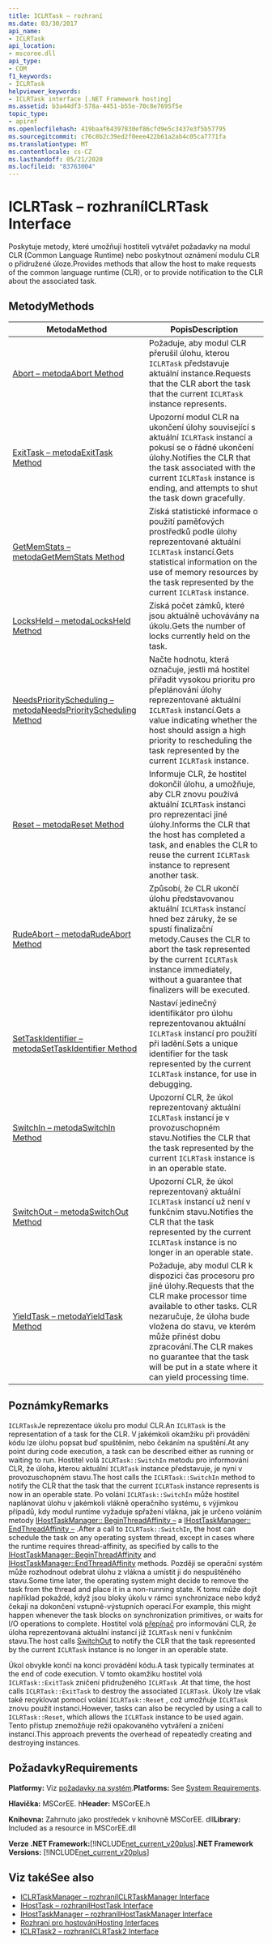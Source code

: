 ```yaml
---
title: ICLRTask – rozhraní
ms.date: 03/30/2017
api_name:
- ICLRTask
api_location:
- mscoree.dll
api_type:
- COM
f1_keywords:
- ICLRTask
helpviewer_keywords:
- ICLRTask interface [.NET Framework hosting]
ms.assetid: b3a44df3-578a-4451-b55e-70c8e7695f5e
topic_type:
- apiref
ms.openlocfilehash: 419baaf64397830ef86cfd9e5c3437e3f5b57795
ms.sourcegitcommit: c76c8b2c39ed2f0eee422b61a2ab4c05ca7771fa
ms.translationtype: MT
ms.contentlocale: cs-CZ
ms.lasthandoff: 05/21/2020
ms.locfileid: "83763004"
---
```

# <a name="iclrtask-interface"></a><span data-ttu-id="c8a3b-102">ICLRTask – rozhraní</span><span class="sxs-lookup"><span data-stu-id="c8a3b-102">ICLRTask Interface</span></span>
<span data-ttu-id="c8a3b-103">Poskytuje metody, které umožňují hostiteli vytvářet požadavky na modul CLR (Common Language Runtime) nebo poskytnout oznámení modulu CLR o přidružené úloze.</span><span class="sxs-lookup"><span data-stu-id="c8a3b-103">Provides methods that allow the host to make requests of the common language runtime (CLR), or to provide notification to the CLR about the associated task.</span></span>  
  
## <a name="methods"></a><span data-ttu-id="c8a3b-104">Metody</span><span class="sxs-lookup"><span data-stu-id="c8a3b-104">Methods</span></span>  
  
|<span data-ttu-id="c8a3b-105">Metoda</span><span class="sxs-lookup"><span data-stu-id="c8a3b-105">Method</span></span>|<span data-ttu-id="c8a3b-106">Popis</span><span class="sxs-lookup"><span data-stu-id="c8a3b-106">Description</span></span>|  
|------------|-----------------|  
|[<span data-ttu-id="c8a3b-107">Abort – metoda</span><span class="sxs-lookup"><span data-stu-id="c8a3b-107">Abort Method</span></span>](iclrtask-abort-method.md)|<span data-ttu-id="c8a3b-108">Požaduje, aby modul CLR přerušil úlohu, kterou `ICLRTask` představuje aktuální instance.</span><span class="sxs-lookup"><span data-stu-id="c8a3b-108">Requests that the CLR abort the task that the current `ICLRTask` instance represents.</span></span>|  
|[<span data-ttu-id="c8a3b-109">ExitTask – metoda</span><span class="sxs-lookup"><span data-stu-id="c8a3b-109">ExitTask Method</span></span>](iclrtask-exittask-method.md)|<span data-ttu-id="c8a3b-110">Upozorní modul CLR na ukončení úlohy související s aktuální `ICLRTask` instancí a pokusí se o řádné ukončení úlohy.</span><span class="sxs-lookup"><span data-stu-id="c8a3b-110">Notifies the CLR that the task associated with the current `ICLRTask` instance is ending, and attempts to shut the task down gracefully.</span></span>|  
|[<span data-ttu-id="c8a3b-111">GetMemStats – metoda</span><span class="sxs-lookup"><span data-stu-id="c8a3b-111">GetMemStats Method</span></span>](iclrtask-getmemstats-method.md)|<span data-ttu-id="c8a3b-112">Získá statistické informace o použití paměťových prostředků podle úlohy reprezentované aktuální `ICLRTask` instancí.</span><span class="sxs-lookup"><span data-stu-id="c8a3b-112">Gets statistical information on the use of memory resources by the task represented by the current `ICLRTask` instance.</span></span>|  
|[<span data-ttu-id="c8a3b-113">LocksHeld – metoda</span><span class="sxs-lookup"><span data-stu-id="c8a3b-113">LocksHeld Method</span></span>](iclrtask-locksheld-method.md)|<span data-ttu-id="c8a3b-114">Získá počet zámků, které jsou aktuálně uchovávány na úkolu.</span><span class="sxs-lookup"><span data-stu-id="c8a3b-114">Gets the number of locks currently held on the task.</span></span>|  
|[<span data-ttu-id="c8a3b-115">NeedsPriorityScheduling – metoda</span><span class="sxs-lookup"><span data-stu-id="c8a3b-115">NeedsPriorityScheduling Method</span></span>](iclrtask-needspriorityscheduling-method.md)|<span data-ttu-id="c8a3b-116">Načte hodnotu, která označuje, jestli má hostitel přiřadit vysokou prioritu pro přeplánování úlohy reprezentované aktuální `ICLRTask` instancí.</span><span class="sxs-lookup"><span data-stu-id="c8a3b-116">Gets a value indicating whether the host should assign a high priority to rescheduling the task represented by the current `ICLRTask` instance.</span></span>|  
|[<span data-ttu-id="c8a3b-117">Reset – metoda</span><span class="sxs-lookup"><span data-stu-id="c8a3b-117">Reset Method</span></span>](iclrtask-reset-method.md)|<span data-ttu-id="c8a3b-118">Informuje CLR, že hostitel dokončil úlohu, a umožňuje, aby CLR znovu používá aktuální `ICLRTask` instanci pro reprezentaci jiné úlohy.</span><span class="sxs-lookup"><span data-stu-id="c8a3b-118">Informs the CLR that the host has completed a task, and enables the CLR to reuse the current `ICLRTask` instance to represent another task.</span></span>|  
|[<span data-ttu-id="c8a3b-119">RudeAbort – metoda</span><span class="sxs-lookup"><span data-stu-id="c8a3b-119">RudeAbort Method</span></span>](iclrtask-rudeabort-method.md)|<span data-ttu-id="c8a3b-120">Způsobí, že CLR ukončí úlohu představovanou aktuální `ICLRTask` instancí hned bez záruky, že se spustí finalizační metody.</span><span class="sxs-lookup"><span data-stu-id="c8a3b-120">Causes the CLR to abort the task represented by the current `ICLRTask` instance immediately, without a guarantee that finalizers will be executed.</span></span>|  
|[<span data-ttu-id="c8a3b-121">SetTaskIdentifier – metoda</span><span class="sxs-lookup"><span data-stu-id="c8a3b-121">SetTaskIdentifier Method</span></span>](iclrtask-settaskidentifier-method.md)|<span data-ttu-id="c8a3b-122">Nastaví jedinečný identifikátor pro úlohu reprezentovanou aktuální `ICLRTask` instancí pro použití při ladění.</span><span class="sxs-lookup"><span data-stu-id="c8a3b-122">Sets a unique identifier for the task represented by the current `ICLRTask` instance, for use in debugging.</span></span>|  
|[<span data-ttu-id="c8a3b-123">SwitchIn – metoda</span><span class="sxs-lookup"><span data-stu-id="c8a3b-123">SwitchIn Method</span></span>](iclrtask-switchin-method.md)|<span data-ttu-id="c8a3b-124">Upozorní CLR, že úkol reprezentovaný aktuální `ICLRTask` instancí je v provozuschopném stavu.</span><span class="sxs-lookup"><span data-stu-id="c8a3b-124">Notifies the CLR that the task represented by the current `ICLRTask` instance is in an operable state.</span></span>|  
|[<span data-ttu-id="c8a3b-125">SwitchOut – metoda</span><span class="sxs-lookup"><span data-stu-id="c8a3b-125">SwitchOut Method</span></span>](iclrtask-switchout-method.md)|<span data-ttu-id="c8a3b-126">Upozorní CLR, že úkol reprezentovaný aktuální `ICLRTask` instancí už není v funkčním stavu.</span><span class="sxs-lookup"><span data-stu-id="c8a3b-126">Notifies the CLR that the task represented by the current `ICLRTask` instance is no longer in an operable state.</span></span>|  
|[<span data-ttu-id="c8a3b-127">YieldTask – metoda</span><span class="sxs-lookup"><span data-stu-id="c8a3b-127">YieldTask Method</span></span>](iclrtask-yieldtask-method.md)|<span data-ttu-id="c8a3b-128">Požaduje, aby modul CLR k dispozici čas procesoru pro jiné úlohy.</span><span class="sxs-lookup"><span data-stu-id="c8a3b-128">Requests that the CLR make processor time available to other tasks.</span></span> <span data-ttu-id="c8a3b-129">CLR nezaručuje, že úloha bude vložena do stavu, ve kterém může přinést dobu zpracování.</span><span class="sxs-lookup"><span data-stu-id="c8a3b-129">The CLR makes no guarantee that the task will be put in a state where it can yield processing time.</span></span>|  
  
## <a name="remarks"></a><span data-ttu-id="c8a3b-130">Poznámky</span><span class="sxs-lookup"><span data-stu-id="c8a3b-130">Remarks</span></span>  
 <span data-ttu-id="c8a3b-131">`ICLRTask`Je reprezentace úkolu pro modul CLR.</span><span class="sxs-lookup"><span data-stu-id="c8a3b-131">An `ICLRTask` is the representation of a task for the CLR.</span></span> <span data-ttu-id="c8a3b-132">V jakémkoli okamžiku při provádění kódu lze úlohu popsat buď spuštěním, nebo čekáním na spuštění.</span><span class="sxs-lookup"><span data-stu-id="c8a3b-132">At any point during code execution, a task can be described either as running or waiting to run.</span></span> <span data-ttu-id="c8a3b-133">Hostitel volá `ICLRTask::SwitchIn` metodu pro informování CLR, že úloha, kterou aktuální `ICLRTask` instance představuje, je nyní v provozuschopném stavu.</span><span class="sxs-lookup"><span data-stu-id="c8a3b-133">The host calls the `ICLRTask::SwitchIn` method to notify the CLR that the task that the current `ICLRTask` instance represents is now in an operable state.</span></span> <span data-ttu-id="c8a3b-134">Po volání `ICLRTask::SwitchIn` může hostitel naplánovat úlohu v jakémkoli vlákně operačního systému, s výjimkou případů, kdy modul runtime vyžaduje spřažení vlákna, jak je určeno voláním metody [IHostTaskManager:: BeginThreadAffinity –](../../../../docs/framework/unmanaged-api/hosting/ihosttaskmanager-beginthreadaffinity-method.md) a [IHostTaskManager:: EndThreadAffinity –](../../../../docs/framework/unmanaged-api/hosting/ihosttaskmanager-endthreadaffinity-method.md) .</span><span class="sxs-lookup"><span data-stu-id="c8a3b-134">After a call to `ICLRTask::SwitchIn`, the host can schedule the task on any operating system thread, except in cases where the runtime requires thread-affinity, as specified by calls to the [IHostTaskManager::BeginThreadAffinity](../../../../docs/framework/unmanaged-api/hosting/ihosttaskmanager-beginthreadaffinity-method.md) and [IHostTaskManager::EndThreadAffinity](../../../../docs/framework/unmanaged-api/hosting/ihosttaskmanager-endthreadaffinity-method.md) methods.</span></span> <span data-ttu-id="c8a3b-135">Později se operační systém může rozhodnout odebrat úlohu z vlákna a umístit ji do nespuštěného stavu.</span><span class="sxs-lookup"><span data-stu-id="c8a3b-135">Some time later, the operating system might decide to remove the task from the thread and place it in a non-running state.</span></span> <span data-ttu-id="c8a3b-136">K tomu může dojít například pokaždé, když jsou bloky úkolu v rámci synchronizace nebo když čekají na dokončení vstupně-výstupních operací.</span><span class="sxs-lookup"><span data-stu-id="c8a3b-136">For example, this might happen whenever the task blocks on synchronization primitives, or waits for I/O operations to complete.</span></span> <span data-ttu-id="c8a3b-137">Hostitel volá [přepínač](iclrtask-switchout-method.md) pro informování CLR, že úloha reprezentovaná aktuální instancí již `ICLRTask` není v funkčním stavu.</span><span class="sxs-lookup"><span data-stu-id="c8a3b-137">The host calls [SwitchOut](iclrtask-switchout-method.md) to notify the CLR that the task represented by the current `ICLRTask` instance is no longer in an operable state.</span></span>  
  
 <span data-ttu-id="c8a3b-138">Úkol obvykle končí na konci provádění kódu.</span><span class="sxs-lookup"><span data-stu-id="c8a3b-138">A task typically terminates at the end of code execution.</span></span> <span data-ttu-id="c8a3b-139">V tomto okamžiku hostitel volá `ICLRTask::ExitTask` zničení přidruženého `ICLRTask` .</span><span class="sxs-lookup"><span data-stu-id="c8a3b-139">At that time, the host calls `ICLRTask::ExitTask` to destroy the associated `ICLRTask`.</span></span> <span data-ttu-id="c8a3b-140">Úkoly lze však také recyklovat pomocí volání `ICLRTask::Reset` , což umožňuje `ICLRTask` znovu použít instanci.</span><span class="sxs-lookup"><span data-stu-id="c8a3b-140">However, tasks can also be recycled by using a call to `ICLRTask::Reset`, which allows the `ICLRTask` instance to be used again.</span></span> <span data-ttu-id="c8a3b-141">Tento přístup znemožňuje režii opakovaného vytváření a zničení instancí.</span><span class="sxs-lookup"><span data-stu-id="c8a3b-141">This approach prevents the overhead of repeatedly creating and destroying instances.</span></span>  
  
## <a name="requirements"></a><span data-ttu-id="c8a3b-142">Požadavky</span><span class="sxs-lookup"><span data-stu-id="c8a3b-142">Requirements</span></span>  
 <span data-ttu-id="c8a3b-143">**Platformy:** Viz [požadavky na systém](../../get-started/system-requirements.md).</span><span class="sxs-lookup"><span data-stu-id="c8a3b-143">**Platforms:** See [System Requirements](../../get-started/system-requirements.md).</span></span>  
  
 <span data-ttu-id="c8a3b-144">**Hlavička:** MSCorEE. h</span><span class="sxs-lookup"><span data-stu-id="c8a3b-144">**Header:** MSCorEE.h</span></span>  
  
 <span data-ttu-id="c8a3b-145">**Knihovna:** Zahrnuto jako prostředek v knihovně MSCorEE. dll</span><span class="sxs-lookup"><span data-stu-id="c8a3b-145">**Library:** Included as a resource in MSCorEE.dll</span></span>  
  
 <span data-ttu-id="c8a3b-146">**Verze .NET Framework:**[!INCLUDE[net_current_v20plus](../../../../includes/net-current-v20plus-md.md)]</span><span class="sxs-lookup"><span data-stu-id="c8a3b-146">**.NET Framework Versions:** [!INCLUDE[net_current_v20plus](../../../../includes/net-current-v20plus-md.md)]</span></span>  
  
## <a name="see-also"></a><span data-ttu-id="c8a3b-147">Viz také</span><span class="sxs-lookup"><span data-stu-id="c8a3b-147">See also</span></span>

- [<span data-ttu-id="c8a3b-148">ICLRTaskManager – rozhraní</span><span class="sxs-lookup"><span data-stu-id="c8a3b-148">ICLRTaskManager Interface</span></span>](iclrtaskmanager-interface.md)
- [<span data-ttu-id="c8a3b-149">IHostTask – rozhraní</span><span class="sxs-lookup"><span data-stu-id="c8a3b-149">IHostTask Interface</span></span>](ihosttask-interface.md)
- [<span data-ttu-id="c8a3b-150">IHostTaskManager – rozhraní</span><span class="sxs-lookup"><span data-stu-id="c8a3b-150">IHostTaskManager Interface</span></span>](ihosttaskmanager-interface.md)
- [<span data-ttu-id="c8a3b-151">Rozhraní pro hostování</span><span class="sxs-lookup"><span data-stu-id="c8a3b-151">Hosting Interfaces</span></span>](hosting-interfaces.md)
- [<span data-ttu-id="c8a3b-152">ICLRTask2 – rozhraní</span><span class="sxs-lookup"><span data-stu-id="c8a3b-152">ICLRTask2 Interface</span></span>](iclrtask2-interface.md)
